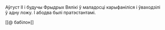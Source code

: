 
Аўгуст ІІ і будучы Фрыдрых Вялікі ў маладосці карыфаніліся і ўваходзілі ў адну ложу. І абодва былі пратэстантамі.

[[@ бабілон]]
